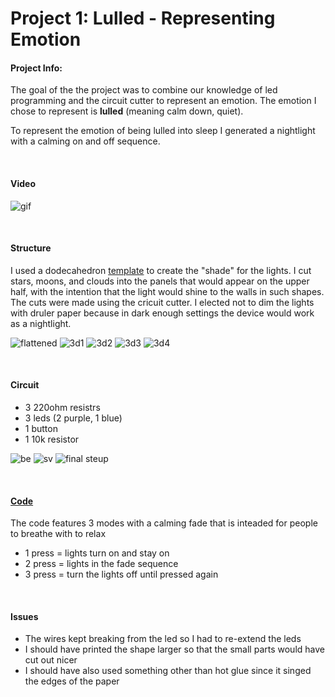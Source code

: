 # Project 1: Lulled - Representing Emotion

#### Project Info:
The goal of the the project was to combine our knowledge of led programming and the circuit cutter to represent an emotion. The emotion I chose to represent is **lulled** (meaning calm down, quiet). 

To represent the emotion of being lulled into sleep I generated a nightlight with a calming on and off sequence.

<br>

#### Video
![gif](media/videos/finalMovie.gif)

<br>

#### Structure
I used a dodecahedron [template](https://www.templatemaker.nl/en/#section-platonic-solids) to create the "shade" for the lights. I cut stars, moons, and clouds into the panels that would appear on the upper half, with the intention that the light would shine to the walls in such shapes. The cuts were made using the cricuit cutter. I elected not to dim the lights with druler paper because in dark enough settings the device would work as a nightlight. 

![flattened](media/photos/structureFlat.jpg)
![3d1](media/photos/structure3D1.jpg)
![3d2](media/photos/structure3D2.jpg)
![3d3](media/photos/structure3D3.jpg)
![3d4](media/photos/structure3D4.jpg)



<br>

#### Circuit
- 3 220ohm resistrs
- 3 leds (2 purple, 1 blue)
- 1 button
- 1 10k resistor

![be](media/photos/circuitBirdsEye.jpg)
![sv](media/photos/circuitSideView.jpg)
![final steup](media/photos/finalSetup.jpg)


<br>

#### [Code](code/project1/project1.ino)
The code features 3 modes with a calming fade that is inteaded for people to breathe with to relax
- 1 press = lights turn on and stay on
- 2 press = lights in the fade sequence
- 3 press = turn the lights off until pressed again

<br>

#### Issues
- The wires kept breaking from the led so I had to re-extend the leds
- I should have printed the shape larger so that the small parts would have cut out nicer
- I should have also used something other than hot glue since it singed the edges of the paper


